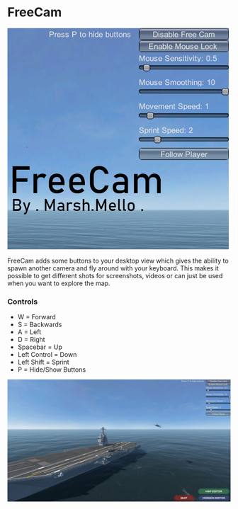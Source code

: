 # FreeCam 
![preview.png](https://raw.githubusercontent.com/MarshMello0/MarshMellos_VTOLVR_Mods/master/FreeCam/Images/preview.png)

FreeCam adds some buttons to your desktop view which gives the ability to spawn another camera and fly around with your keyboard. This makes it possible to get different shots for screenshots, videos or can just be used when you want to explore the map.

### Controls

- W = Forward
- S = Backwards
- A = Left
- D = Right
- Spacebar = Up
- Left Control = Down
- Left Shift = Sprint
- P = Hide/Show Buttons


![Example Image](https://raw.githubusercontent.com/MarshMello0/MarshMellos_VTOLVR_Mods/master/FreeCam/Images/Example%20Image.png)